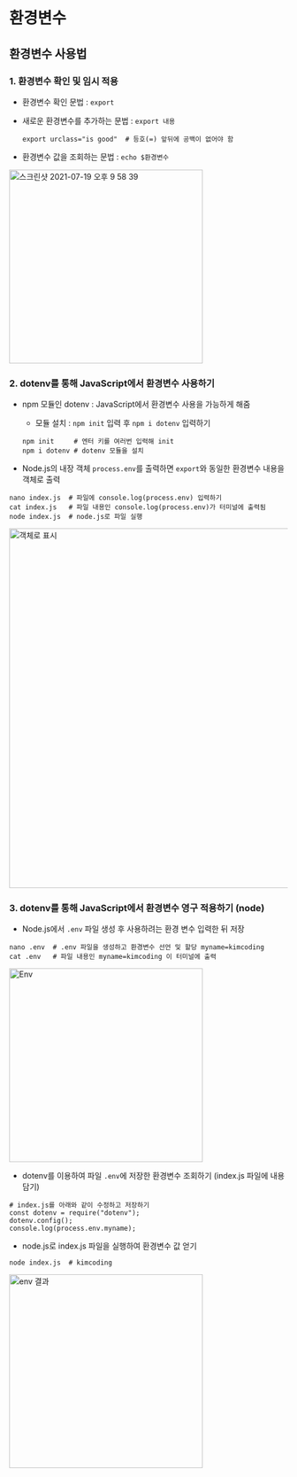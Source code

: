 # 환경변수

## 환경변수 사용법

### 1. 환경변수 확인 및 임시 적용

- 환경변수 확인 문법 : ```export```

- 새로운 환경변수를 추가하는 문법 : ```export 내용``` 
  ```t
  export urclass="is good"  # 등호(=) 앞뒤에 공백이 없어야 함
  ```

- 환경변수 값을 조회하는 문법 : ```echo $환경변수```

<img width="350" alt="스크린샷 2021-07-19 오후 9 58 39" src="https://user-images.githubusercontent.com/80403988/126163320-edf32e93-f4c8-4fce-8d32-e8a34b02e24e.png">

### 2. dotenv를 통해 JavaScript에서 환경변수 사용하기

- npm 모듈인 dotenv : JavaScript에서 환경변수 사용을 가능하게 해줌
  - 모듈 설치 : ```npm init``` 입력 후 ```npm i dotenv``` 입력하기

  ```t
  npm init     # 엔터 키를 여러번 입력해 init
  npm i dotenv # dotenv 모듈을 설치
  ```

- Node.js의 내장 객체 ```process.env```를 출력하면 ```export```와 동일한 환경변수 내용을 객체로 출력
```t
nano index.js  # 파일에 console.log(process.env) 입력하기
cat index.js   # 파일 내용인 console.log(process.env)가 터미널에 출력됨
node index.js  # node.js로 파일 실행
```

<img width="650" alt="객체로 표시" src="https://user-images.githubusercontent.com/80403988/126180052-6b0e2ccf-b259-435c-a472-3765f6c67a07.png">


### 3. dotenv를 통해 JavaScript에서 환경변수 영구 적용하기 (node)

- Node.js에서 ```.env``` 파일 생성 후 사용하려는 환경 변수 입력한 뒤 저장
```t
nano .env  # .env 파일을 생성하고 환경변수 선언 및 할당 myname=kimcoding 
cat .env   # 파일 내용인 myname=kimcoding 이 터미널에 출력
```

<img width="350" alt="Env" src="https://user-images.githubusercontent.com/80403988/126180153-6c44a288-999e-4e5d-86b2-a5b6a9f6ad8e.png">

- dotenv를 이용하여 파일 ```.env```에 저장한 환경변수 조회하기 (index.js 파일에 내용 담기)
```t
# index.js를 아래와 같이 수정하고 저장하기
const dotenv = require("dotenv");
dotenv.config();
console.log(process.env.myname);
```

- node.js로 index.js 파일을 실행하여 환경변수 값 얻기
```t
node index.js  # kimcoding
```

<img width="350" alt="env 결과" src="https://user-images.githubusercontent.com/80403988/126180172-006775ee-a43c-48f8-84b6-b8ed3f1c1bd3.png">
